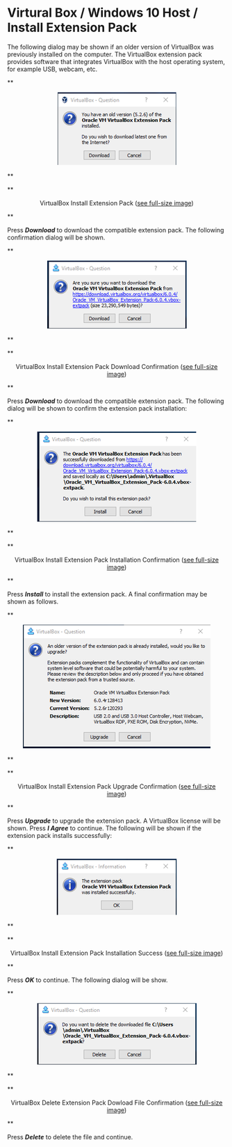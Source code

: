 # Virtural Box / Windows 10 Host / Install Extension Pack

The following dialog may be shown if an older version of VirtualBox was previously installed on the computer.
The VirtualBox extension pack provides software that integrates VirtualBox with the host operating system,
for example USB, webcam, etc.

**<p style="text-align: center;">
![win-host-install8](images/win-host-install8.png)
</p>**

**<p style="text-align: center;">
VirtualBox Install Extension Pack (<a href="../images/win-host-install8.png">see full-size image</a>)
</p>**

Press ***Download*** to download the compatible extension pack.
The following confirmation dialog will be shown.

**<p style="text-align: center;">
![win-host-install9](images/win-host-install9.png)
</p>**

**<p style="text-align: center;">
VirtualBox Install Extension Pack Download Confirmation (<a href="../images/win-host-install9.png">see full-size image</a>)
</p>**

Press ***Download*** to download the compatible extension pack.
The following dialog will be shown to confirm the extension pack installation:

**<p style="text-align: center;">
![win-host-install10](images/win-host-install10.png)
</p>**

**<p style="text-align: center;">
VirtualBox Install Extension Pack Installation Confirmation (<a href="../images/win-host-install10.png">see full-size image</a>)
</p>**

Press ***Install*** to install the extension pack.
A final confirmation may be shown as follows.

**<p style="text-align: center;">
![win-host-install11](images/win-host-install11.png)
</p>**

**<p style="text-align: center;">
VirtualBox Install Extension Pack Upgrade Confirmation (<a href="../images/win-host-install11.png">see full-size image</a>)
</p>**

Press ***Upgrade*** to upgrade the extension pack.
A VirtualBox license will be shown.  Press ***I Agree*** to continue.
The following will be shown if the extension pack installs successfully:

**<p style="text-align: center;">
![win-host-install12](images/win-host-install12.png)
</p>**

**<p style="text-align: center;">
VirtualBox Install Extension Pack Installation Success (<a href="../images/win-host-install12.png">see full-size image</a>)
</p>**

Press ***OK*** to continue.  The following dialog will be show.

**<p style="text-align: center;">
![win-host-install13](images/win-host-install13.png)
</p>**

**<p style="text-align: center;">
VirtualBox Delete Extension Pack Dowload File Confirmation (<a href="../images/win-host-install13.png">see full-size image</a>)
</p>**

Press ***Delete*** to delete the file and continue.
